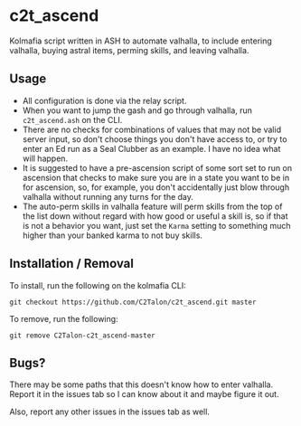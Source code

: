 # c2t_ascend

Kolmafia script written in ASH to automate valhalla, to include entering valhalla, buying astral items, perming skills, and leaving valhalla.

## Usage

* All configuration is done via the relay script.
* When you want to jump the gash and go through valhalla, run `c2t_ascend.ash` on the CLI.
* There are no checks for combinations of values that may not be valid server input, so don't choose things you don't have access to, or try to enter an Ed run as a Seal Clubber as an example. I have no idea what will happen.
* It is suggested to have a pre-ascension script of some sort set to run on ascension that checks to make sure you are in a state you want to be in for ascension, so, for example, you don't accidentally just blow through valhalla without running any turns for the day.
* The auto-perm skills in valhalla feature will perm skills from the top of the list down without regard with how good or useful a skill is, so if that is not a behavior you want, just set the `Karma` setting to something much higher than your banked karma to not buy skills.

## Installation / Removal

To install, run the following on the kolmafia CLI:

`git checkout https://github.com/C2Talon/c2t_ascend.git master`

To remove, run the following:

`git remove C2Talon-c2t_ascend-master`

## Bugs?

There may be some paths that this doesn't know how to enter valhalla. Report it in the issues tab so I can know about it and maybe figure it out.

Also, report any other issues in the issues tab as well.

